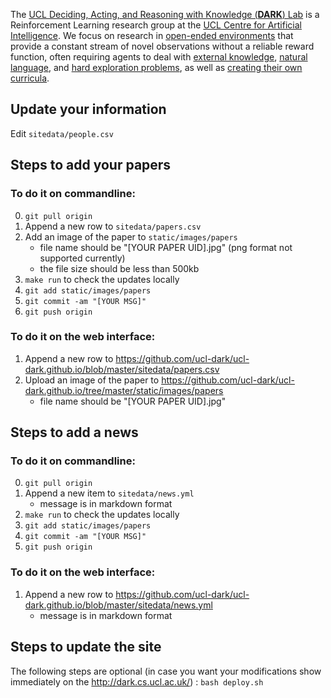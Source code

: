 The [UCL Deciding, Acting, and Reasoning with Knowledge (**DARK**) Lab](https://dark.cs.ucl.ac.uk/) is a Reinforcement Learning research group at the [UCL Centre for Artificial Intelligence](https://www.ucl.ac.uk/ai-centre/). We focus on research in [open-ended environments](https://arxiv.org/abs/2006.13760) that provide a constant stream of novel observations without a reliable reward function, often requiring agents to deal with [external knowledge](https://arxiv.org/abs/1910.08210), [natural language](https://arxiv.org/abs/1906.03926), and [hard exploration problems](https://arxiv.org/abs/2002.12292), as well as [creating their own curricula](https://arxiv.org/abs/2010.03934).

## Update your information
Edit `sitedata/people.csv`

## Steps to add your papers

### To do it on commandline:
0. `git pull origin`
1. Append a new row to `sitedata/papers.csv`
2. Add an image of the paper to `static/images/papers`
    * file name should be "[YOUR PAPER UID].jpg" (png format not supported currently)
    * the file size should be less than 500kb
3. `make run` to check the updates locally
4. `git add static/images/papers`
5. `git commit -am "[YOUR MSG]"`
6. `git push origin`

### To do it on the web interface:
1. Append a new row to https://github.com/ucl-dark/ucl-dark.github.io/blob/master/sitedata/papers.csv
2. Upload an image of the paper to https://github.com/ucl-dark/ucl-dark.github.io/tree/master/static/images/papers
    * file name should be "[YOUR PAPER UID].jpg"

## Steps to add a news
### To do it on commandline:
0. `git pull origin`
1. Append a new item to `sitedata/news.yml`
    * message is in markdown format
2. `make run` to check the updates locally
3. `git add static/images/papers`
4. `git commit -am "[YOUR MSG]"`
5. `git push origin`

### To do it on the web interface:
1. Append a new row to https://github.com/ucl-dark/ucl-dark.github.io/blob/master/sitedata/news.yml
    * message is in markdown format

## Steps to update the site
The following steps are optional (in case you want your modifications show immediately on the http://dark.cs.ucl.ac.uk/) :
`bash deploy.sh`
